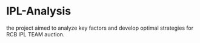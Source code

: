 # IPL-Analysis
 the project aimed to analyze key factors and develop optimal strategies for RCB IPL TEAM auction.
